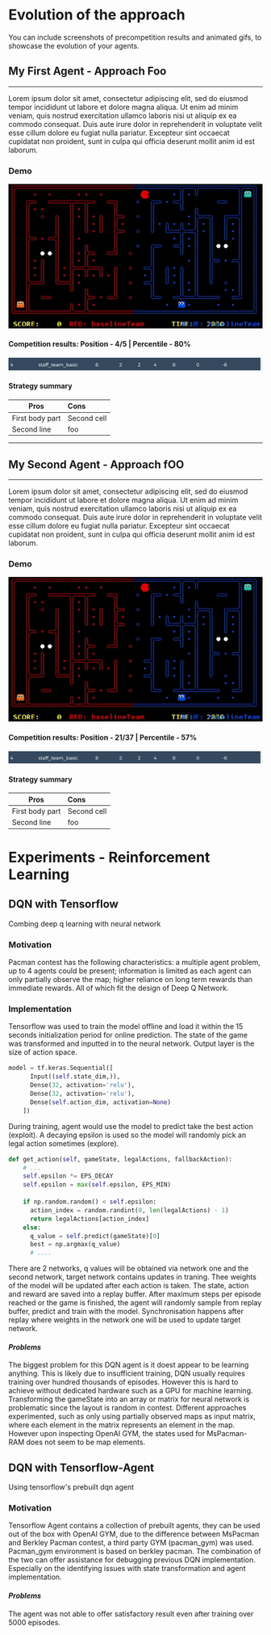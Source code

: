 # Evolution of the approach

You can include screenshots of precompetition results and animated gifs, to showcase the evolution of your agents.

## My First Agent - Approach Foo
----

Lorem ipsum dolor sit amet, consectetur adipiscing elit, sed do eiusmod tempor incididunt ut labore et dolore magna aliqua. Ut enim ad minim veniam, quis nostrud exercitation ullamco laboris nisi ut aliquip ex ea commodo consequat. Duis aute irure dolor in reprehenderit in voluptate velit esse cillum dolore eu fugiat nulla pariatur. Excepteur sint occaecat cupidatat non proident, sunt in culpa qui officia deserunt mollit anim id est laborum.

### Demo

![Demo 1](images/demo1.gif)

#### Competition results: Position - 4/5 | Percentile - 80%

![Demo 1](images/standing1.png)

#### Strategy summary

| Pros | Cons |
|-----------------|:-------------|
| First body part | Second cell  |
| Second line     | foo          |
----
## My Second Agent - Approach fOO
----


Lorem ipsum dolor sit amet, consectetur adipiscing elit, sed do eiusmod tempor incididunt ut labore et dolore magna aliqua. Ut enim ad minim veniam, quis nostrud exercitation ullamco laboris nisi ut aliquip ex ea commodo consequat. Duis aute irure dolor in reprehenderit in voluptate velit esse cillum dolore eu fugiat nulla pariatur. Excepteur sint occaecat cupidatat non proident, sunt in culpa qui officia deserunt mollit anim id est laborum.
### Demo

![Demo 1](images/demo1.gif)

#### Competition results: Position - 21/37 | Percentile - 57%

![Demo 1](images/standing1.png)

#### Strategy summary

| Pros | Cons |
|-----------------|:-------------|
| First body part | Second cell  |
| Second line     | foo          |

# Experiments - Reinforcement Learning

## DQN with Tensorflow
Combing deep q learning with neural network
### Motivation  
Pacman contest has the following characteristics: a multiple agent problem, up to 4 agents could be present; information is limited as each agent can only partially observe the map; higher reliance on long term rewards than immediate rewards.
All of which fit the design of Deep Q Network. 

### Implementation  
Tensorflow was used to train the model offline and load it within the 15 seconds initialization period for online prediction. The state of the game was transformed and inputted in to the neural network. Output layer is the size of action space.
```python
model = tf.keras.Sequential([
      Input((self.state_dim,)),
      Dense(32, activation='relu'),
      Dense(32, activation='relu'),
      Dense(self.action_dim, activation=None)
    ])
```
During training, agent would use the model to predict take the best action (exploit). A decaying epsilon is used so the model will randomly pick an legal action sometimes (explore). 
```python
def get_action(self, gameState, legalActions, fallbackAction):
    # ...
    self.epsilon *= EPS_DECAY
    self.epsilon = max(self.epsilon, EPS_MIN)
    
    if np.random.random() < self.epsilon:
      action_index = random.randint(0, len(legalActions) - 1)
      return legalActions[action_index]
    else:
      q_value = self.predict(gameState)[0]
      best = np.argmax(q_value)
      # ....
```
There are 2 networks, q values will be obtained via network one  and the second network, target network contains updates in traning.
Thee weights of the model will be updated after each action is taken. The state, action and reward are saved into a replay buffer.
After maximum steps per episode reached or the game is finished, the agent will randomly sample from replay buffer, predict and train with the model. 
Synchronisation happens after replay where weights in the network one will be used to update target network.

#### *Problems*
The biggest problem for this DQN agent is it doest appear to be learning anything. This is likely due to insufficient training, DQN usually requires training over hundred thousands of episodes. However this is hard to achieve without dedicated hardware such as a GPU for machine learning.
Transforming the gameState into an array or matrix for neural network is problematic since the layout is random in contest. Different approaches experimented, such as only using partially observed maps as input matrix, where each element in the matrix represents an element in the map. However upon inspecting OpenAI GYM, the states used for MsPacman-RAM does not seem to be map elements. 

## DQN with Tensorflow-Agent
Using tensorflow's prebuilt dqn agent 
### Motivation  
Tensorflow Agent contains a collection of prebuilt agents, they can be used out of the box with OpenAI GYM, due to the difference between MsPacman and Berkley Pacman contest, a third party GYM (pacman_gym) was used. Pacman_gym environment is based on berkley pacman. The combination of the two can offer assistance for debugging previous DQN implementation.
Especially on the identifying issues with state transformation and agent implementation.

#### *Problems*
The agent was not able to offer satisfactory result even after training over 5000 episodes.